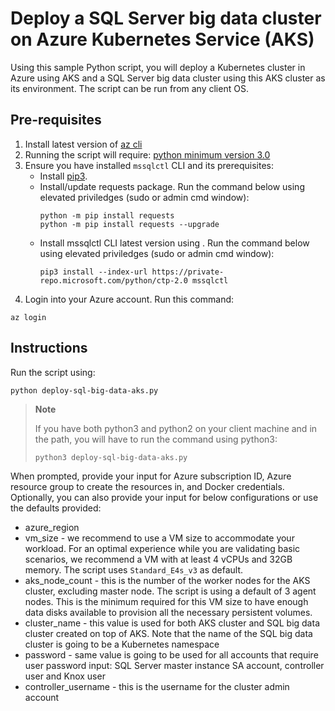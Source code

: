 
# Deploy a SQL Server big data cluster on Azure Kubernetes Service (AKS) 

Using this sample Python script, you will deploy a Kubernetes cluster in Azure using AKS and a SQL Server big data cluster using this AKS cluster as its environment. The script can be run from any client OS.


## Pre-requisites

1. Install latest version of [az cli](https://docs.microsoft.com/en-us/cli/azure/install-azure-cli)
1. Running the script will require: [python minimum version 3.0](https://www.python.org/downloads)
1. Ensure you have installed `mssqlctl` CLI and its prerequisites:
    - Install [pip3](https://pip.pypa.io/en/stable/installing/).
    - Install/update requests package. Run the command below using elevated priviledges (sudo or admin cmd window):
        ```
        python -m pip install requests
        python -m pip install requests --upgrade
        ```
    - Install mssqlctl CLI latest version using . Run the command below using elevated priviledges (sudo or admin cmd window):
        ```
        pip3 install --index-url https://private-repo.microsoft.com/python/ctp-2.0 mssqlctl
        ```
1. Login into your Azure account. Run this command:
```
az login
```

## Instructions

Run the script using:
```
python deploy-sql-big-data-aks.py
```

>**Note**
>
>If you have both python3 and python2 on your client machine and in the path, you will have to run the command using python3:
>```
>python3 deploy-sql-big-data-aks.py
>```


When prompted, provide your input for Azure subscription ID, Azure resource group to create the resources in, and Docker credentials. Optionally, you can also provide your input for below configurations or use the defaults provided:
- azure_region
- vm_size - we recommend to use a VM size to accommodate your workload. For an optimal experience while you are validating basic scenarios, we recommend a VM with at least 4 vCPUs and 32GB memory. The script uses `Standard_E4s_v3` as default.
- aks_node_count - this is the number of the worker nodes for the AKS cluster, excluding master node. The script is using a default of 3 agent nodes. This is the minimum required for this VM size to have enough data disks available to provision all the necessary persistent volumes.
- cluster_name - this value is used for both AKS cluster and SQL big data cluster created on top of AKS. Note that the name of the SQL big data cluster is going to be a Kubernetes namespace
- password - same value is going to be used for all accounts that require user password input: SQL Server master instance SA account, controller user and Knox user
- controller_username - this is the username for the cluster admin account
